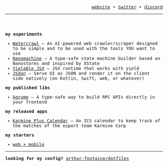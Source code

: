<header>
  <p align="right">
    <samp>
      <a href="https://arthurfontaine.fr">website</a> •
      <a href="https://twitter.com/voithure">twitter</a> •
      <a href="https://discord.com/users/570841288308686848">discord</a>
    </samp>
  </p>

  ---
  
</header>

<samp>

  **my experiments**

  - [Watercrawl](https://github.com/arthur-fontaine/watercrawl) — An AI-powered web crawler/scraper designed to be simple and to be used with the tools YOU want to use
  - [Nanomachine](https://gist.github.com/arthur-fontaine/608a6e04d4e600779be2a3b8f89bd11c) — A type-safe state machine builder based on Nanostores and inspired by XState
  - [Yielable JSX](https://github.com/arthur-fontaine/yieldable-jsx) — JSX runtime that works with yield
  - [JSXon](https://github.com/arthur-fontaine/jsxon) — Serve UI as JSON and render it on the client side natively (on Kotlin, Swift, web, or whatever)

  **my published libs**

  - [Agrume](https://github.com/arthur-fontaine/agrume) — A type-safe way to build RPC APIs directly in your frontend

  **my released apps**

  - [Karmine Plus Calendar](https://github.com/arthur-fontaine/kcorp-api) — An ICS calendar to keep track of the matches of the esport team Karmine Corp

  **my starters**

  - [web + mobile](https://github.com/arthur-fontaine/web-starter)

</samp>

---

<samp>

  **looking for my config?** [arthur-fontaine/dotfiles](https://github.com/arthur-fontaine/dotfiles)

</samp>

